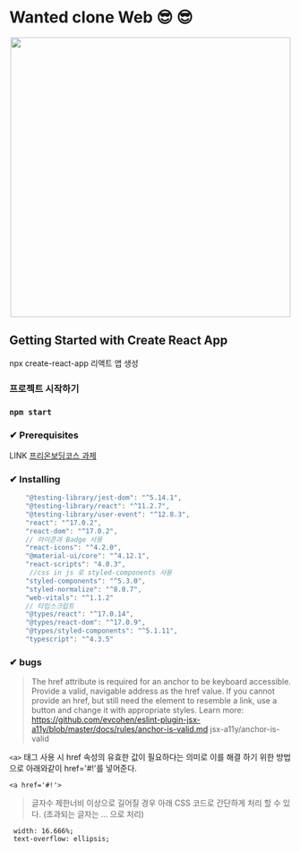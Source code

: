 <h1>Wanted clone Web 😎 😎</h1>

<center>
<div>
 <img src="https://user-images.githubusercontent.com/61695175/126105378-d3adda43-4d36-4005-ad5a-10e36ccd17b9.png" width="500" height="auto">
</div>
</center>

## Getting Started with Create React App
npx create-react-app 리액트 앱 생성

### 프로젝트 시작하기
### `npm start`

### ✔ Prerequisites
LINK [프리온보딩코스 과제](https://www.notion.so/9e8ff10dd1614112a81797219b7e6742)

### ✔ Installing
```javascript
    "@testing-library/jest-dom": "^5.14.1",
    "@testing-library/react": "^11.2.7",
    "@testing-library/user-event": "^12.8.3",
    "react": "^17.0.2",
    "react-dom": "^17.0.2",
    // 아이콘과 Badge 사용
    "react-icons": "^4.2.0",
    "@material-ui/core": "^4.12.1",
    "react-scripts": "4.0.3",
     //css in js 로 styled-components 사용
    "styled-components": "^5.3.0",
    "styled-normalize": "^8.0.7",
    "web-vitals": "^1.1.2"
    // 타입스크립트
    "@types/react": "^17.0.14",
    "@types/react-dom": "^17.0.9",
    "@types/styled-components": "^5.1.11",
    "typescript": "^4.3.5"
```
### ✔ bugs
>The href attribute is required for an anchor to be keyboard accessible. Provide a valid, navigable address as the href value. If you cannot provide an href, but still need the element to resemble a link, use a button and change it with appropriate styles. Learn more: https://github.com/evcohen/eslint-plugin-jsx-a11y/blob/master/docs/rules/anchor-is-valid.md  jsx-a11y/anchor-is-valid


`<a>` 태그 사용 시 href 속성의 유효한 값이 필요하다는 의미로 이를 해결 하기 위한 방법으로 아래와같이 href='#!'를 넣어준다.

```
<a href='#!'> 
```

> 글자수 제한너비 이상으로 길어질 경우 아래 CSS 코드로 간단하게 처리 할 수 있다. (초과되는 글자는 ... 으로 처리)
```
 width: 16.666%;
 text-overflow: ellipsis;
```
